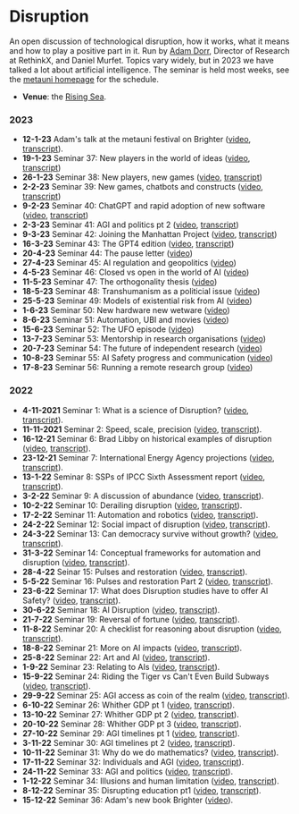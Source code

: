 # Disruption

An open discussion of technological disruption, how it works, what it means and how to play a positive part in it. Run by [Adam Dorr](https://adamdorr.com), Director of Research at RethinkX, and Daniel Murfet. Topics vary widely, but in 2023 we have talked a lot about artificial intelligence. The seminar is held most weeks, see the [metauni homepage](https://www.metauni.org) for the schedule.

* **Venue**: the [Rising Sea](https://www.roblox.com/games/8165217582/The-Rising-Sea).

### 2023

* **12-1-23** Adam's talk at the metauni festival on Brighter ([video](https://youtu.be/JzT5LntIv_E), [transcript](https://metauniservice.com/transcript?videoID=JzT5LntIv_E)).
* **19-1-23** Seminar 37: New players in the world of ideas ([video](https://youtu.be/2APLM1yq5dE), [transcript](https://metauniservice.com/transcript?videoID=2APLM1yq5dE))
* **26-1-23** Seminar 38: New players, new games ([video](https://youtu.be/HY82IYHo7Z8), [transcript](https://metauniservice.com/transcript?videoID=HY82IYHo7Z8))
* **2-2-23** Seminar 39: New games, chatbots and constructs ([video](https://youtu.be/4OaQVdkos-M), [transcript](https://metauniservice.com/transcript?videoID=4OaQVdkos-M))
* **9-2-23** Seminar 40: ChatGPT and rapid adoption of new software ([video](https://youtu.be/OZV028tZgUU), [transcript](https://metauniservice.com/transcript?videoID=OZV028tZgUU))
* **2-3-23** Seminar 41: AGI and politics pt 2 ([video](https://youtu.be/5_t64rs7KrE), [transcript](https://metauniservice.com/transcript?videoID=5_t64rs7KrE))
* **9-3-23** Seminar 42: Joining the Manhattan Project ([video](https://youtu.be/AQj1gqkiLao), [transcript](https://metauniservice.com/transcript?videoID=AQj1gqkiLao))
* **16-3-23** Seminar 43: The GPT4 edition ([video](https://youtu.be/ett0zXs6_No), [transcript](https://metauniservice.com/transcript?videoID=ett0zXs6_No))
* **20-4-23** Seminar 44: The pause letter ([video](https://youtu.be/Bm1Fh-sKtFY))
* **27-4-23** Seminar 45: AI regulation and geopolitics ([video](https://youtu.be/-T7khmplqaI))
* **4-5-23** Seminar 46: Closed vs open in the world of AI ([video](https://youtu.be/7W8DCAZGxKQ))
* **11-5-23** Seminar 47: The orthogonality thesis ([video](https://youtu.be/JoN2esHXXEQ))
* **18-5-23** Seminar 48: Transhumanism as a politicial issue ([video](https://youtu.be/Jz3oj3zdmrE))
* **25-5-23** Seminar 49: Models of existential risk from AI ([video](https://youtu.be/XAcDBuOGAmY))
* **1-6-23** Seminar 50: New hardware new wetware ([video](https://youtu.be/R4wLPIeOFvo))
* **8-6-23** Seminar 51: Automation, UBI and movies ([video](https://youtu.be/Ln66ecPMf2A))
* **15-6-23** Seminar 52: The UFO episode ([video](https://youtu.be/96D40JELc4c))
* **13-7-23** Seminar 53: Mentorship in research organisations ([video](https://youtu.be/RS92Pvvpcqs))
* **20-7-23** Seminar 54: The future of independent research ([video](https://youtu.be/Ut8JCrXvUQA))
* **10-8-23** Seminar 55: AI Safety progress and communication ([video](https://youtu.be/OPi53UPxE28))
* **17-8-23** Seminar 56: Running a remote research group ([video](https://youtu.be/dAG8zwfctsA))

### 2022

* **4-11-2021** Seminar 1: What is a science of Disruption? ([video](https://youtu.be/4PDfwkXpXxk0), [transcript](https://metauniservice.com/transcript?videoID=4PDfwkXpXxk0)).
* **11-11-2021** Seminar 2: Speed, scale, precision ([video](https://youtu.be/nIZp83suxhg), [transcript](https://metauniservice.com/transcript?videoID=nIZp83suxhg)).
* **16-12-21** Seminar 6: Brad Libby on historical examples of disruption ([video](https://youtu.be/kzxozwtvTCo), [transcript](https://metauniservice.com/transcript?videoID=kzxozwtvTCo)).
* **23-12-21** Seminar 7: International Energy Agency projections ([video](https://youtu.be/8geMAz9hlSA), [transcript](https://metauniservice.com/transcript?videoID=8geMAz9hlSA)).
* **13-1-22** Seminar 8: SSPs of IPCC Sixth Assessment report ([video](https://youtu.be/M7rXA9T05qQ), [transcript](https://metauniservice.com/transcript?videoID=M7rXA9T05qQ)).
* **3-2-22** Seminar 9: A discussion of abundance ([video](https://youtu.be/5H4ZebM4MYg), [transcript](https://metauniservice.com/transcript?videoID=5H4ZebM4MYg)).
* **10-2-22** Seminar 10: Derailing disruption ([video](https://youtu.be/7Hwc8U9C6bg), [transcript](https://metauniservice.com/transcript?videoID=7Hwc8U9C6bg)).
* **17-2-22** Seminar 11: Automation and robotics ([video](https://youtu.be/-Fg8bVf-qi4), [transcript](https://metauniservice.com/transcript?videoID=-Fg8bVf-qi4)).
* **24-2-22** Seminar 12: Social impact of disruption ([video](https://youtu.be/Gx9j1Jak6Qg), [transcript](https://metauniservice.com/transcript?videoID=Gx9j1Jak6Qg)).
* **24-3-22** Seminar 13: Can democracy survive without growth? ([video](https://youtu.be/7XOvHvrz-N8), [transcript](https://metauniservice.com/transcript?videoID=7XOvHvrz-N8)).
* **31-3-22** Seminar 14: Conceptual frameworks for automation and disruption ([video](https://youtu.be/PljCm-O5fe0), [transcript](https://metauniservice.com/transcript?videoID=PljCm-O5fe0)).
* **28-4-22** Seinar 15: Pulses and restoration ([video](https://youtu.be/DlrC9zUddI8), [transcript](https://metauniservice.com/transcript?videoID=DlrC9zUddI8)).
* **5-5-22** Seminar 16: Pulses and restoration Part 2 ([video](https://youtu.be/DSgHO6wSzd0), [transcript](https://metauniservice.com/transcript?videoID=DSgHO6wSzd0)).
* **23-6-22** Seminar 17: What does Disruption studies have to offer AI Safety? ([video](https://youtu.be/oc3Ma28Q7gg), [transcript](https://metauniservice.com/transcript?videoID=oc3Ma28Q7gg)).
* **30-6-22** Seminar 18: AI Disruption ([video](https://youtu.be/l6M_orAj3sM), [transcript](https://metauniservice.com/transcript?videoID=l6M_orAj3sM)).
* **21-7-22** Seminar 19: Reversal of fortune ([video](https://youtu.be/9aPj4ZnFZNU), [transcript](https://metauniservice.com/transcript?videoID=9aPj4ZnFZNU)).
* **11-8-22** Seminar 20: A checklist for reasoning about disruption ([video](https://youtu.be/1-LrliQAJTU), [transcript](https://metauniservice.com/transcript?videoID=1-LrliQAJTU)).
* **18-8-22** Seminar 21: More on AI impacts ([video](https://youtu.be/TtxtqyEXPdM), [transcript](https://metauniservice.com/transcript?videoID=TtxtqyEXPdM)).
* **25-8-22** Seminar 22: Art and AI ([video](https://youtu.be/SrkZROpFijg), [transcript](https://metauniservice.com/transcript?videoID=SrkZROpFijg)).
* **1-9-22** Seminar 23: Relating to AIs ([video](https://youtu.be/8HSKZUURVaI), [transcript](https://metauniservice.com/transcript?videoID=8HSKZUURVaI)).
* **15-9-22** Seminar 24: Riding the Tiger vs Can't Even Build Subways ([video](https://youtu.be/iKvNMLDfB1M), [transcript](https://metauniservice.com/transcript?videoID=iKvNMLDfB1M)).
* **29-9-22** Seminar 25: AGI access as coin of the realm ([video](https://youtu.be/-Fz5QkM_XpA), [transcript](https://metauniservice.com/transcript?videoID=-Fz5QkM_XpA)).
* **6-10-22** Seminar 26: Whither GDP pt 1 ([video](https://youtu.be/4SL9N8QEQsg), [transcript](https://metauniservice.com/transcript?videoID=4SL9N8QEQsg)).
* **13-10-22** Seminar 27: Whither GDP pt 2 ([video](https://youtu.be/90LNbSDBTV8), [transcript](https://metauniservice.com/transcript?videoID=90LNbSDBTV8)).
* **20-10-22** Seminar 28: Whither GDP pt 3 ([video](https://youtu.be/SGGSge5U9DE), [transcript](https://metauniservice.com/transcript?videoID=SGGSge5U9DE)).
* **27-10-22** Seminar 29: AGI timelines pt 1 ([video](https://youtu.be/2il_YslUD3w), [transcript](https://metauniservice.com/transcript?videoID=2il_YslUD3w)).
* **3-11-22** Seminar 30: AGI timelines pt 2 ([video](https://youtu.be/zBIcvvnWwPs), [transcript](https://metauniservice.com/transcript?videoID=zBIcvvnWwPs)).
* **10-11-22** Seminar 31: Why do we do mathematics? ([video](https://youtu.be/6GNsMD2d4j0), [transcript](https://metauniservice.com/transcript?videoID=6GNsMD2d4j0)).
* **17-11-22** Seminar 32: Individuals and AGI ([video](https://youtu.be/Y7eAZqUuV44), [transcript](https://metauniservice.com/transcript?videoID=Y7eAZqUuV44)).
* **24-11-22** Seminar 33: AGI and politics ([video](https://youtu.be/zP3zUDpUA54), [transcript](https://metauniservice.com/transcript?videoID=zP3zUDpUA54)).
* **1-12-22** Seminar 34: Illusions and human limitation ([video](https://youtu.be/XFrEjVGOSG8), [transcript](https://metauniservice.com/transcript?videoID=XFrEjVGOSG8)).
* **8-12-22** Seminar 35: Disrupting education pt1 ([video](https://youtu.be/h8Fb7PtX4uk), [transcript](https://metauniservice.com/transcript?videoID=h8Fb7PtX4uk)).
* **15-12-22** Seminar 36: Adam's new book Brighter ([video](https://youtu.be/ICxQgv1kcmU)).
